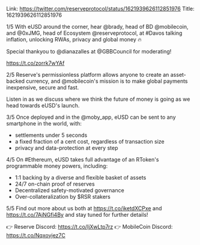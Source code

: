 Link:  https://twitter.com/reserveprotocol/status/1621939626112851976
Title: 1621939626112851976

1/5 With eUSD around the corner, hear @brady, head of BD @mobilecoin, and @0xJMG, head of Ecosystem @reserveprotocol, at #Davos talking inflation, unlocking RWAs, privacy and global money 🔥

Special thankyou to @dianazalles at @GBBCouncil for moderating!

https://t.co/zorrk7wYAf

2/5 Reserve's permissionless platform allows anyone to create an asset-backed currency, and @mobilecoin's mission is to make global payments inexpensive, secure and fast.

Listen in as we discuss where we think the future of money is going as we head towards eUSD's launch.

3/5 Once deployed and in the @moby_app, eUSD can be sent to any smartphone in the world, with:

- settlements under 5 seconds
- a fixed fraction of a cent cost, regardless of transaction size
- privacy and data-protection at every step

4/5 On #Ethereum, eUSD takes full advantage of an RToken's programmable money powers, including:

- 1:1 backing by a diverse and flexible basket of assets
- 24/7 on-chain proof of reserves
- Decentralized safety-motivated governance
- Over-collateralization by $RSR stakers

5/5 Find out more about us both at https://t.co/iketdXCPxe and https://t.co/7AjNGfi4By and stay tuned for further details!

👉 Reserve Discord: https://t.co/IjXwLtp7rz
👉 MobileCoin Discord: https://t.co/Nqxovjez7C
